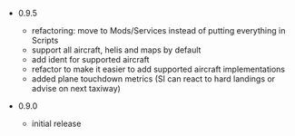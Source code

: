 

* 0.9.5
	- refactoring: move to Mods/Services instead of putting everything in Scripts
	- support all aircraft, helis and maps by default
	- add ident for supported aircraft
	- refactor to make it easier to add supported aircraft implementations
	- added plane touchdown metrics (SI can react to hard landings or advise on next taxiway)


* 0.9.0 
	- initial release

